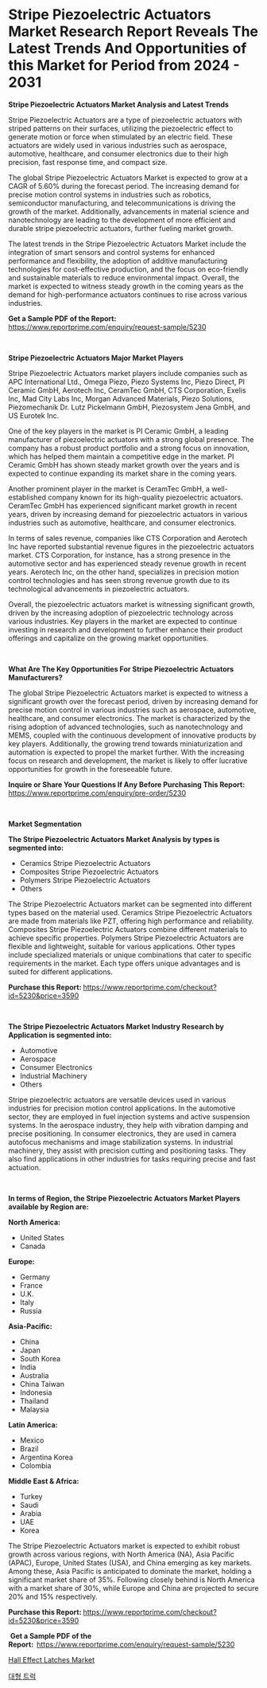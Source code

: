 <p><h1>Stripe Piezoelectric Actuators Market Research Report Reveals The Latest Trends And Opportunities of this Market for Period from 2024 - 2031</h1></p><p><strong>Stripe Piezoelectric Actuators Market Analysis and Latest Trends</strong></p>
<p><p>Stripe Piezoelectric Actuators are a type of piezoelectric actuators with striped patterns on their surfaces, utilizing the piezoelectric effect to generate motion or force when stimulated by an electric field. These actuators are widely used in various industries such as aerospace, automotive, healthcare, and consumer electronics due to their high precision, fast response time, and compact size.</p><p>The global Stripe Piezoelectric Actuators Market is expected to grow at a CAGR of 5.60% during the forecast period. The increasing demand for precise motion control systems in industries such as robotics, semiconductor manufacturing, and telecommunications is driving the growth of the market. Additionally, advancements in material science and nanotechnology are leading to the development of more efficient and durable stripe piezoelectric actuators, further fueling market growth.</p><p>The latest trends in the Stripe Piezoelectric Actuators Market include the integration of smart sensors and control systems for enhanced performance and flexibility, the adoption of additive manufacturing technologies for cost-effective production, and the focus on eco-friendly and sustainable materials to reduce environmental impact. Overall, the market is expected to witness steady growth in the coming years as the demand for high-performance actuators continues to rise across various industries.</p></p>
<p><strong>Get a Sample PDF of the Report:&nbsp;</strong> <a href="https://www.reportprime.com/enquiry/request-sample/5230">https://www.reportprime.com/enquiry/request-sample/5230</a></p>
<p>&nbsp;</p>
<p><strong>Stripe Piezoelectric Actuators Major Market Players</strong></p>
<p><p>Stripe Piezoelectric Actuators market players include companies such as APC International Ltd., Omega Piezo, Piezo Systems Inc, Piezo Direct, PI Ceramic GmbH, Aerotech Inc, CeramTec GmbH, CTS Corporation, Exelis Inc, Mad City Labs Inc, Morgan Advanced Materials, Piezo Solutions, Piezomechanik Dr. Lutz Pickelmann GmbH, Piezosystem Jena GmbH, and US Eurotek Inc.</p><p>One of the key players in the market is PI Ceramic GmbH, a leading manufacturer of piezoelectric actuators with a strong global presence. The company has a robust product portfolio and a strong focus on innovation, which has helped them maintain a competitive edge in the market. PI Ceramic GmbH has shown steady market growth over the years and is expected to continue expanding its market share in the coming years.</p><p>Another prominent player in the market is CeramTec GmbH, a well-established company known for its high-quality piezoelectric actuators. CeramTec GmbH has experienced significant market growth in recent years, driven by increasing demand for piezoelectric actuators in various industries such as automotive, healthcare, and consumer electronics.</p><p>In terms of sales revenue, companies like CTS Corporation and Aerotech Inc have reported substantial revenue figures in the piezoelectric actuators market. CTS Corporation, for instance, has a strong presence in the automotive sector and has experienced steady revenue growth in recent years. Aerotech Inc, on the other hand, specializes in precision motion control technologies and has seen strong revenue growth due to its technological advancements in piezoelectric actuators.</p><p>Overall, the piezoelectric actuators market is witnessing significant growth, driven by the increasing adoption of piezoelectric technology across various industries. Key players in the market are expected to continue investing in research and development to further enhance their product offerings and capitalize on the growing market opportunities.</p></p>
<p>&nbsp;</p>
<p><strong>What Are The Key Opportunities For Stripe Piezoelectric Actuators Manufacturers?</strong></p>
<p><p>The global Stripe Piezoelectric Actuators market is expected to witness a significant growth over the forecast period, driven by increasing demand for precise motion control in various industries such as aerospace, automotive, healthcare, and consumer electronics. The market is characterized by the rising adoption of advanced technologies, such as nanotechnology and MEMS, coupled with the continuous development of innovative products by key players. Additionally, the growing trend towards miniaturization and automation is expected to propel the market further. With the increasing focus on research and development, the market is likely to offer lucrative opportunities for growth in the foreseeable future.</p></p>
<p><strong>Inquire or Share Your Questions If Any Before Purchasing This Report:</strong> <a href="https://www.reportprime.com/enquiry/pre-order/5230">https://www.reportprime.com/enquiry/pre-order/5230</a></p>
<p>&nbsp;</p>
<p><strong>Market Segmentation</strong></p>
<p><strong>The Stripe Piezoelectric Actuators Market Analysis by types is segmented into:</strong></p>
<p><ul><li>Ceramics Stripe Piezoelectric Actuators</li><li>Composites Stripe Piezoelectric Actuators</li><li>Polymers Stripe Piezoelectric Actuators</li><li>Others</li></ul></p>
<p><p>The Stripe Piezoelectric Actuators market can be segmented into different types based on the material used. Ceramics Stripe Piezoelectric Actuators are made from materials like PZT, offering high performance and reliability. Composites Stripe Piezoelectric Actuators combine different materials to achieve specific properties. Polymers Stripe Piezoelectric Actuators are flexible and lightweight, suitable for various applications. Other types include specialized materials or unique combinations that cater to specific requirements in the market. Each type offers unique advantages and is suited for different applications.</p></p>
<p><strong>Purchase this Report:&nbsp;</strong><a href="https://www.reportprime.com/checkout?id=5230&price=3590">https://www.reportprime.com/checkout?id=5230&price=3590</a></p>
<p>&nbsp;</p>
<p><strong>The Stripe Piezoelectric Actuators Market Industry Research by Application is segmented into:</strong></p>
<p><ul><li>Automotive</li><li>Aerospace</li><li>Consumer Electronics</li><li>Industrial Machinery</li><li>Others</li></ul></p>
<p><p>Stripe piezoelectric actuators are versatile devices used in various industries for precision motion control applications. In the automotive sector, they are employed in fuel injection systems and active suspension systems. In the aerospace industry, they help with vibration damping and precise positioning. In consumer electronics, they are used in camera autofocus mechanisms and image stabilization systems. In industrial machinery, they assist with precision cutting and positioning tasks. They also find applications in other industries for tasks requiring precise and fast actuation.</p></p>
<p>&nbsp;</p>
<p><strong>In terms of Region, the Stripe Piezoelectric Actuators Market Players available by Region are:</strong></p>
<p>
    <p> <strong> North America: </strong>
        <ul>
            <li>United States</li>
            <li>Canada</li>
        </ul>
        </p> 
    <p> <strong> Europe: </strong>
        <ul>
            <li>Germany</li>
            <li>France</li>
            <li>U.K.</li>
            <li>Italy</li>
            <li>Russia</li>
        </ul>
        </p> 
    <p> <strong> Asia-Pacific: </strong>
        <ul>
            <li>China</li>
            <li>Japan</li>
            <li>South Korea</li>
            <li>India</li>
            <li>Australia</li>
            <li>China Taiwan</li>
            <li>Indonesia</li>
            <li>Thailand</li>
            <li>Malaysia</li>
        </ul>
        </p> 
    <p> <strong> Latin America: </strong>
        <ul>
            <li>Mexico</li>
            <li>Brazil</li>
            <li>Argentina Korea</li>
            <li>Colombia</li>
        </ul>
        </p> 
    <p> <strong> Middle East & Africa: </strong>
        <ul>
            <li>Turkey</li>
            <li>Saudi</li>
            <li>Arabia</li>
            <li>UAE</li>
            <li>Korea</li>
        </ul>
    </p>
    </p>
<p><p>The Stripe Piezoelectric Actuators market is expected to exhibit robust growth across various regions, with North America (NA), Asia Pacific (APAC), Europe, United States (USA), and China emerging as key markets. Among these, Asia Pacific is anticipated to dominate the market, holding a significant market share of 35%. Following closely behind is North America with a market share of 30%, while Europe and China are projected to secure 20% and 15% respectively.</p></p>
<p><strong>Purchase this Report: </strong><a href="https://www.reportprime.com/checkout?id=5230&price=3590">https://www.reportprime.com/checkout?id=5230&price=3590</a></p>
<p>&nbsp;<strong>Get a Sample PDF of the Report:&nbsp;&nbsp;</strong><a href="https://www.reportprime.com/enquiry/request-sample/5230">https://www.reportprime.com/enquiry/request-sample/5230</a></p>
<p><strong></strong></p>
<p><p><a href="https://github.com/JameTravis/Market-Research-Report-List-4/blob/main/hall-effect-latches-market.md">Hall Effect Latches Market</a></p><p><a href="https://github.com/laholand/Market-Research-Report-List-3/blob/main/517973514363.md">대형 트럭</a></p></p>